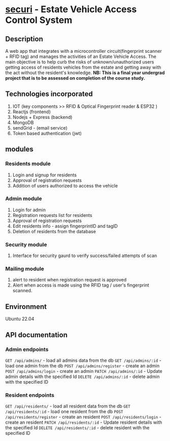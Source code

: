 # [securi](https://securi-app.herokuapp.com/) - Estate Vehicle Access Control System
## Description
A web app that integrates with a microcontroller circuit(fingerprint scanner + RFID tag) and manages the activities of an Estate Vehicle Access. The main objective is to help curb the risks of unknown/unauthorized users getting access of residents vehicles from the estate and getting away with the act without the resident's knowledge.
**NB: This is a final year undergrad project that is to be assessed on completion of the course study.**

## Technologies incorporated
1. IOT (key components >> RFID & Optical Fingerprint reader & ESP32 )
2. Reactjs (frontend)
3. Nodejs + Express (backend)
4. MongoDB
3. sendGrid - (email service)
4. Token based authentication (jwt)

## modules
### Residents module
1. Login and signup for residents
2. Approval of registration requests
3. Addition of users authorized to access the vehicle

### Admin module
1. Login for admin
2. Registration requests list for residents
3. Approval of registration requests
3. Edit residents info - assign fingerprintID and tagID
4. Deletion of residents from the database

### Security module
1. Interface for security gaurd to verify success/failed attempts of scan

### Mailing module
1. alert to resident when registration request is approved
2. Alert when access is made using the RFID tag / user's fingerprint scanned.

## Environment
Ubuntu 22.04

## API documentation
### Admin endpoints
``GET /api/admins/`` - load all admins data from the db
``GET /api/admins/:id`` - load one admin from the db
``POST /api/admins/register`` - create an admin
``POST /api/admins/login`` - create an admin
``PATCH /api/admins/:id`` - Update admin details with the specified Id
``DELETE /api/admins/:id`` - delete admin with the specified ID

### Resident endpoints
``GET /api/residents/`` - load all resident data from the db
``GET /api/residents/:id`` - load one resident from the db
``POST /api/residents/register`` - create an resident
``POST /api/residents/login`` - create an resident
``PATCH /api/residents/:id`` - Update resident details with the specified Id
``DELETE /api/residents/:id`` - delete resident with the specified ID
